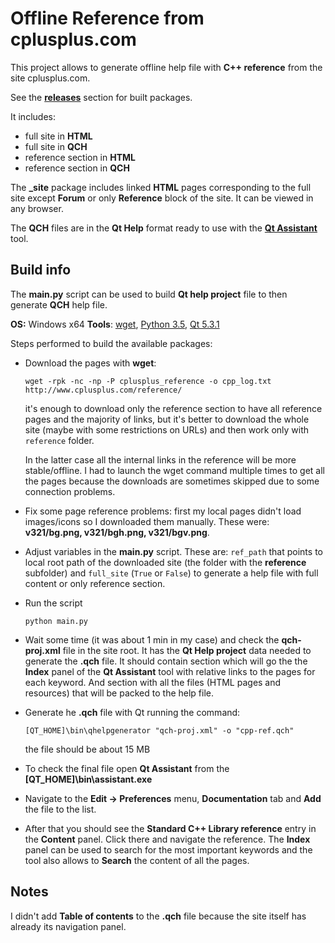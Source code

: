 
# Offline Reference from cplusplus.com 

This project allows to generate offline help file with **C++ reference** from the site cplusplus.com.

See the [**releases**](https://github.com/mortalis13/cplusplus.com-reference-offline/releases) section for built packages.

It includes:

- full site in **HTML**
- full site in **QCH**
- reference section in **HTML**
- reference section in **QCH**

The **_site** package includes linked **HTML** pages corresponding to the full site except **Forum** or only **Reference** block of the site. It can be viewed in any browser.

The **QCH** files are in the **Qt Help** format ready to use with the [**Qt Assistant**](http://doc.qt.io/qt-5/assistant-quick-guide.html) tool.

## Build info

The **main.py** script can be used to build **Qt help project** file to then generate **QCH** help file.

**OS:** Windows x64
**Tools**: [wget](http://gnuwin32.sourceforge.net/packages/wget.htm), [Python 3.5](https://www.python.org/downloads/release/python-350/), [Qt 5.3.1](https://download.qt.io/archive/qt/5.3/5.3.1/)

Steps performed to build the available packages:

- Download the pages with **wget**:

      wget -rpk -nc -np -P cplusplus_reference -o cpp_log.txt http://www.cplusplus.com/reference/

  it's enough to download only the reference section to have all reference pages and the majority of links, but it's better to download the whole site (maybe with some restrictions on URLs) and then work only with `reference` folder.
  
  In the latter case all the internal links in the reference will be more stable/offline. I had to launch the wget command multiple times to get all the pages because the downloads are sometimes skipped due to some connection problems.
  
- Fix some page reference problems: first my local pages didn't load images/icons so I downloaded them manually. These were: **v321/bg.png, v321/bgh.png, v321/bgv.png**.

- Adjust variables in the **main.py** script. These are: `ref_path` that points to local root path of the downloaded site (the folder with the **reference** subfolder) and `full_site` (`True` or `False`) to generate a help file with full content or only reference section.

- Run the script

      python main.py

- Wait some time (it was about 1 min in my case) and check the **qch-proj.xml** file in the site root. It has the **Qt Help project** data needed to generate the **.qch** file. It should contain **<keywords>** section which will go the the **Index** panel of the **Qt Assistant** tool with relative links to the pages for each keyword. And **<files>** section with all the files (HTML pages and resources) that will be packed to the help file.

- Generate he **.qch** file with Qt running the command:

      [QT_HOME]\bin\qhelpgenerator "qch-proj.xml" -o "cpp-ref.qch"

  the file should be about 15 MB

- To check the final file open **Qt Assistant** from the **[QT_HOME]\bin\assistant.exe**

- Navigate to the **Edit -> Preferences** menu, **Documentation** tab and **Add** the file to the list.

- After that you should see the **Standard C++ Library reference** entry in the **Content** panel. Click there and navigate the reference. The **Index** panel can be used to search for the most important keywords and the tool also allows to **Search** the content of all the pages.

## Notes

I didn't add **Table of contents** to the **.qch** file because the site itself has already its navigation panel.
